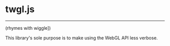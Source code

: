 # twgl.js
----
(rhymes with wiggle])

This library's sole purpose is to make using the WebGL API less verbose.
